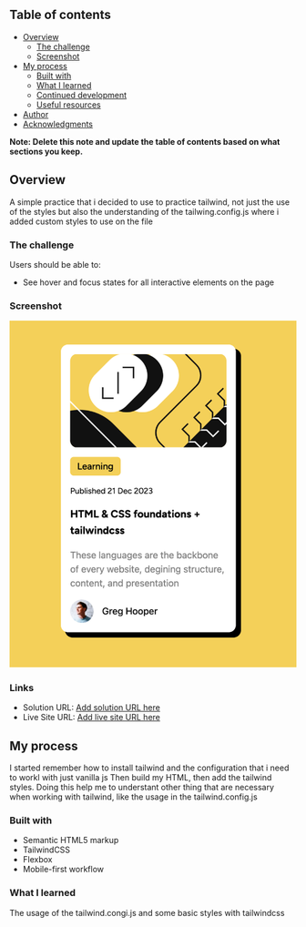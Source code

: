 

## Table of contents

- [Overview](#overview)
  - [The challenge](#the-challenge)
  - [Screenshot](#screenshot)
- [My process](#my-process)
  - [Built with](#built-with)
  - [What I learned](#what-i-learned)
  - [Continued development](#continued-development)
  - [Useful resources](#useful-resources)
- [Author](#author)
- [Acknowledgments](#acknowledgments)

**Note: Delete this note and update the table of contents based on what sections you keep.**

## Overview
A simple practice that i decided to  use to practice tailwind, not just the use of the styles but also the understanding of the tailwing.config.js where i added custom styles to use on the file

### The challenge

Users should be able to:

- See hover and focus states for all interactive elements on the page

### Screenshot

![](./screenshoot-blog-preview-fm.png)

### Links

- Solution URL: [Add solution URL here](https://your-solution-url.com)
- Live Site URL: [Add live site URL here](https://your-live-site-url.com)

## My process
I started remember how to install tailwind and the configuration that i need to workl with just vanilla js
Then build my HTML, then add the tailwind styles. Doing this help me to understant other thing that are necessary when working with tailwind, like the usage in the tailwind.config.js

### Built with

- Semantic HTML5 markup
- TailwindCSS
- Flexbox
- Mobile-first workflow


### What I learned

The usage of the tailwind.congi.js and some basic styles with tailwindcss

